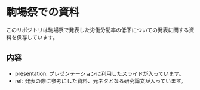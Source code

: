# 駒場祭での資料

このリポジトリは駒場祭で発表した労働分配率の低下についての発表に関する資料を保存しています。

## 内容

- presentation: プレゼンテーションに利用したスライドが入っています。
- ref: 発表の際に参考にした資料、元ネタとなる研究論文が入っています。
